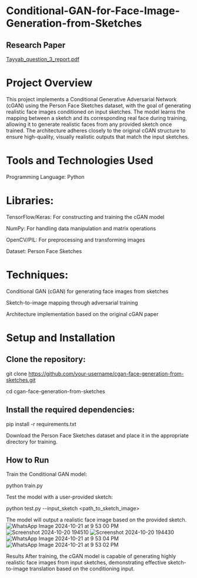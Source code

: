 # Conditional-GAN-for-Face-Image-Generation-from-Sketches

## Research Paper 
[Tayyab_question_3_report.pdf](https://github.com/user-attachments/files/17557218/Tayyab_question_3_report.pdf)


# Project Overview
This project implements a Conditional Generative Adversarial Network (cGAN) using the Person Face Sketches dataset, with the goal of generating realistic face images conditioned on input sketches. The model learns the mapping between a sketch and its corresponding real face during training, allowing it to generate realistic faces from any provided sketch once trained. The architecture adheres closely to the original cGAN structure to ensure high-quality, visually realistic outputs that match the input sketches.

# Tools and Technologies Used

Programming Language: Python

# Libraries:

TensorFlow/Keras: For constructing and training the cGAN model

NumPy: For handling data manipulation and matrix operations

OpenCV/PIL: For preprocessing and transforming images

Dataset: Person Face Sketches

# Techniques:

Conditional GAN (cGAN) for generating face images from sketches

Sketch-to-image mapping through adversarial training

Architecture implementation based on the original cGAN paper

# Setup and Installation
## Clone the repository:

git clone https://github.com/your-username/cgan-face-generation-from-sketches.git

cd cgan-face-generation-from-sketches


## Install the required dependencies:

pip install -r requirements.txt

Download the Person Face Sketches dataset and place it in the appropriate directory for training.

## How to Run

Train the Conditional GAN model:

python train.py

Test the model with a user-provided sketch:

python test.py --input_sketch <path_to_sketch_image>

The model will output a realistic face image based on the provided sketch.
![WhatsApp Image 2024-10-21 at 9 53 00 PM](https://github.com/user-attachments/assets/384ac356-b903-485b-a187-9b07ea8a0244)
![Screenshot 2024-10-20 194510](https://github.com/user-attachments/assets/32c91089-5d26-43ba-a9d2-a2058345c064)
![Screenshot 2024-10-20 194430](https://github.com/user-attachments/assets/e9d57cf6-beb8-4ba5-8f54-4494f2946121)
![WhatsApp Image 2024-10-21 at 9 53 04 PM](https://github.com/user-attachments/assets/04c16c13-bb92-4e05-8fdb-c12c4fdfb137)
![WhatsApp Image 2024-10-21 at 9 53 02 PM](https://github.com/user-attachments/assets/dc0874d7-b96a-407a-8818-30cf8960df31)



Results
After training, the cGAN model is capable of generating highly realistic face images from input sketches, demonstrating effective sketch-to-image translation based on the conditioning input.
